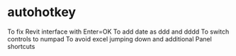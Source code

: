 # autohotkey
To fix Revit interface with Enter=OK
To add date as ddd and dddd
To switch controls to numpad
To avoid excel jumping down and additional Panel shortcuts
